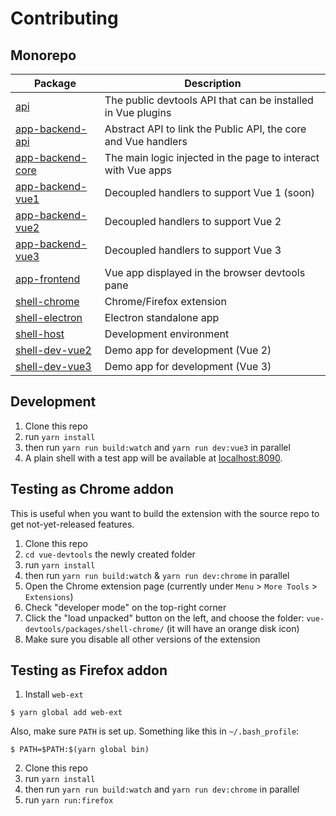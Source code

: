 # Contributing

## Monorepo

|Package|Description|
|-------|-----------|
[api](https://github.com/vuejs/devtools/tree/main/packages/api) | The public devtools API that can be installed in Vue plugins |
[app-backend-api](https://github.com/vuejs/devtools/tree/main/packages/app-backend-api) | Abstract API to link the Public API, the core and Vue handlers |
[app-backend-core](https://github.com/vuejs/devtools/tree/main/packages/app-backend-core) | The main logic injected in the page to interact with Vue apps |
[app-backend-vue1](https://github.com/vuejs/devtools/tree/main/packages/app-backend-vue1) | Decoupled handlers to support Vue 1 (soon) |
[app-backend-vue2](https://github.com/vuejs/devtools/tree/main/packages/app-backend-vue2) | Decoupled handlers to support Vue 2 |
[app-backend-vue3](https://github.com/vuejs/devtools/tree/main/packages/app-backend-vue3) | Decoupled handlers to support Vue 3 |
[app-frontend](https://github.com/vuejs/devtools/tree/main/packages/app-frontend) | Vue app displayed in the browser devtools pane |
[shell-chrome](https://github.com/vuejs/devtools/tree/main/packages/shell-chrome) | Chrome/Firefox extension |
[shell-electron](https://github.com/vuejs/devtools/tree/main/packages/shell-electron) | Electron standalone app |
[shell-host](https://github.com/vuejs/devtools/tree/main/packages/shell-host) | Development environment |
[shell-dev-vue2](https://github.com/vuejs/devtools/tree/main/packages/shell-dev-vue2) | Demo app for development (Vue 2) |
[shell-dev-vue3](https://github.com/vuejs/devtools/tree/main/packages/shell-dev-vue3) | Demo app for development (Vue 3) |


## Development

1. Clone this repo
2. run `yarn install`
3. then run `yarn run build:watch` and `yarn run dev:vue3` in parallel
4. A plain shell with a test app will be available at [localhost:8090](http://localhost:8090/).

## Testing as Chrome addon

This is useful when you want to build the extension with the source repo to get not-yet-released features.

1. Clone this repo
2. `cd vue-devtools` the newly created folder
2. run `yarn install`
3. then run `yarn run build:watch` & `yarn run dev:chrome` in parallel
4. Open the Chrome extension page (currently under `Menu` > `More Tools` > `Extensions`)
5. Check "developer mode" on the top-right corner
6. Click the "load unpacked" button on the left, and choose the folder: `vue-devtools/packages/shell-chrome/` (it will have an orange disk icon)
7. Make sure you disable all other versions of the extension

## Testing as Firefox addon

1. Install `web-ext`

  ~~~~
  $ yarn global add web-ext
  ~~~~

  Also, make sure `PATH` is set up. Something like this in `~/.bash_profile`:

  ~~~~
  $ PATH=$PATH:$(yarn global bin)
  ~~~~

2. Clone this repo
3. run `yarn install`
4. then run `yarn run build:watch` and `yarn run dev:chrome` in parallel
5. run `yarn run:firefox`
